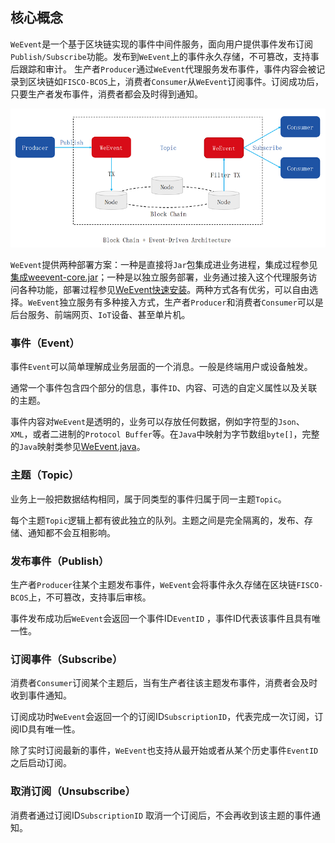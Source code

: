## 核心概念

`WeEvent`是一个基于区块链实现的事件中间件服务，面向用户提供事件发布订阅`Publish/Subscribe`功能。发布到`WeEvent`上的事件永久存储，不可篡改，支持事后跟踪和审计。
生产者`Producer`通过`WeEvent`代理服务发布事件，事件内容会被记录到区块链如`FISCO-BCOS`上，消费者`Consumer`从`WeEvent`订阅事件。订阅成功后，只要生产者发布事件，消费者都会及时得到通知。

![](../image/WeventTopView.png)  

`WeEvent`提供两种部署方案：一种是直接将`Jar`包集成进业务进程，集成过程参见[集成weevent-core.jar](../protocol/weevent-core-sdk.html)；一种是以独立服务部署，业务通过接入这个代理服务访问各种功能，部署过程参见[WeEvent快速安装](../install/quickinstall.html)。两种方式各有优劣，可以自由选择。`WeEvent`独立服务有多种接入方式，生产者`Producer`和消费者`Consumer`可以是后台服务、前端网页、`IoT`设备、甚至单片机。

### 事件（Event）  
事件`Event`可以简单理解成业务层面的一个消息。一般是终端用户或设备触发。

通常一个事件包含四个部分的信息，事件`ID`、内容、可选的自定义属性以及关联的主题。

事件内容对`WeEvent`是透明的，业务可以存放任何数据，例如字符型的`Json`、`XML`，或者二进制的`Protocol Buffer`等。在`Java`中映射为字节数组`byte[]`，完整的`Java`映射类参见[WeEvent.java](https://github.com/WeBankBlockchain/WeEvent/blob/master/weevent-client/src/main/java/com/webank/weevent/client/WeEvent.java)。

### 主题（Topic）  
业务上一般把数据结构相同，属于同类型的事件归属于同一主题`Topic`。

每个主题`Topic`逻辑上都有彼此独立的队列。主题之间是完全隔离的，发布、存储、通知都不会互相影响。  

### 发布事件（Publish）  
生产者`Producer`往某个主题发布事件，`WeEvent`会将事件永久存储在区块链`FISCO-BCOS`上，不可篡改，支持事后审核。

事件发布成功后`WeEvent`会返回一个事件ID`EventID` ，事件ID代表该事件且具有唯一性。

### 订阅事件（Subscribe）  
消费者`Consumer`订阅某个主题后，当有生产者往该主题发布事件，消费者会及时收到事件通知。

订阅成功时`WeEvent`会返回一个的订阅ID`SubscriptionID`，代表完成一次订阅，订阅ID具有唯一性。

除了实时订阅最新的事件，`WeEvent`也支持从最开始或者从某个历史事件`EventID`之后启动订阅。

### 取消订阅（Unsubscribe）  
消费者通过订阅ID`SubscriptionID` 取消一个订阅后，不会再收到该主题的事件通知。
